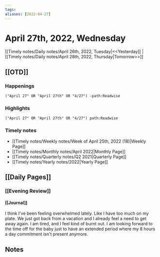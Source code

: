 ```yaml
---
tags:
aliases: [2022-04-27]
---
```


# April 27th, 2022, Wednesday

[[Timely notes/Daily notes/April 26th, 2022, Tuesday|<<Yesterday]] | [[Timely notes/Daily notes/April 28th, 2022, Thursday|Tomorrow>>]]

## [[OTD]]

### Happenings

```query
("April 27" OR "April 27th" OR "4/27") -path:Readwise
```

### Highlights

```query
("April 27" OR "April 27th" OR "4/27") path:Readwise
```

### Timely notes
- [[Timely notes/Weekly notes/Week of April 25th, 2022 (18)|Weekly Page]]
- [[Timely notes/Monthly notes/April 2022|Monthly Page]]
- [[Timely notes/Quarterly notes/Q2 2021|Quarterly Page]]
- [[Timely notes/Yearly notes/2022|Yearly Page]]

## [[Daily Pages]]

### [[Evening Review]]

#### [[Journal]]

I think I've been feeling overwhelmed lately. Like I have too much on my plate. We just got back from a vacation and I already feel a need to get away again. I am tired, and I feel kind of burnt out. I am looking forward to the time off for the baby just to have an extended period where my 8 hours a day commitment isn't present anymore. 

## Notes

